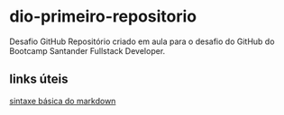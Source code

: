 # dio-primeiro-repositorio
Desafio GitHub
Repositório criado em aula para o desafio do GitHub do Bootcamp Santander Fullstack Developer.


## links úteis

[sintaxe básica do markdown](https://www.markdownguide.org/basic-syntax/)
